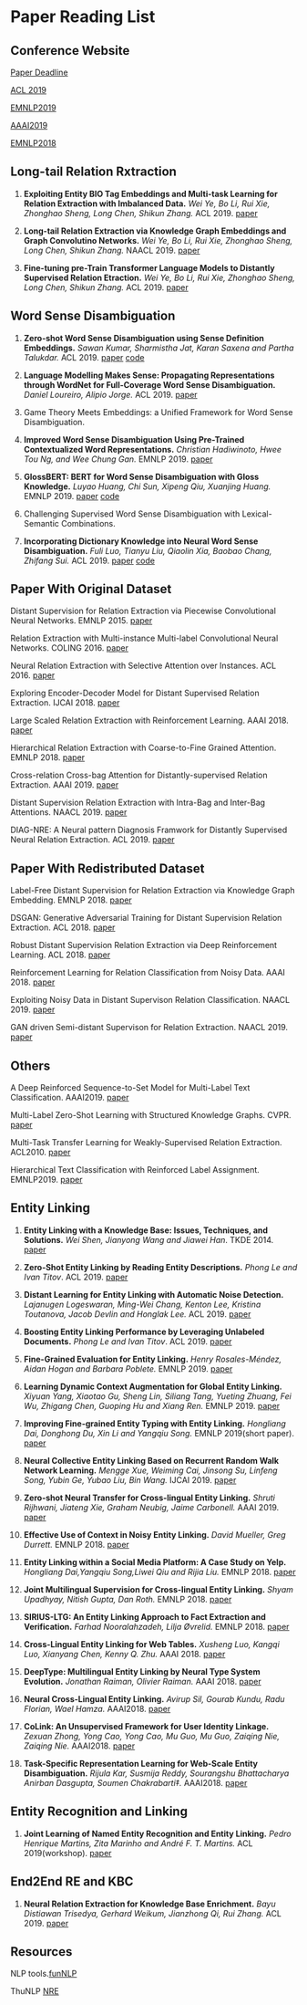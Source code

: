# Paper Reading List


## Conference Website
[Paper Deadline](https://jackietseng.github.io/conference_call_for_paper/conferences.html)

[ACL 2019](http://www.acl2019.org/EN/program.xhtml)

[EMNLP2019](https://www.emnlp-ijcnlp2019.org/program/accepted/)

[AAAI2019](https://aaai.org/Conferences/AAAI-19/wp-content/uploads/2018/11/AAAI-19_Accepted_Papers.pdf)

[EMNLP2018](https://www.aclweb.org/anthology/events/emnlp-2018/#d18-1)

## Long-tail Relation Rxtraction

1. **Exploiting Entity BIO Tag Embeddings and Multi-task Learning for Relation Extraction with Imbalanced Data.** *Wei Ye, Bo Li, Rui Xie, Zhonghao Sheng, Long Chen, Shikun Zhang.* ACL 2019. [paper](https://www.aclweb.org/anthology/P19-1130.pdf) 

2. **Long-tail Relation Extraction via Knowledge Graph Embeddings and Graph Convolutino Networks.** *Wei Ye, Bo Li, Rui Xie, Zhonghao Sheng, Long Chen, Shikun Zhang.* NAACL 2019. [paper](https://www.aclweb.org/anthology/N19-1306)

3. **Fine-tuning pre-Train Transformer Language Models to Distantly Supervised Relation Etraction.** *Wei Ye, Bo Li, Rui Xie, Zhonghao Sheng, Long Chen, Shikun Zhang.* ACL 2019. [paper](https://www.aclweb.org/anthology/P19-1134)


## Word Sense Disambiguation
1. **Zero-shot Word Sense Disambiguation using Sense Definition Embeddings.** *Sawan Kumar, Sharmistha Jat, Karan Saxena and Partha Talukdar.* ACL 2019. [paper](https://www.aclweb.org/anthology/P19-1568.pdf) [code](https://github.com/malllabiisc/EWISE)

2. **Language Modelling Makes Sense: Propagating Representations through WordNet for Full-Coverage Word Sense Disambiguation.** *Daniel Loureiro, Alipio Jorge.* ACL 2019. [paper](https://arxiv.org/pdf/1906.10007.pdf)

3. Game Theory Meets Embeddings: a Unified Framework for Word Sense Disambiguation.

4. **Improved Word Sense Disambiguation Using Pre-Trained Contextualized Word Representations.** *Christian Hadiwinoto, Hwee Tou Ng, and Wee Chung Gan.* EMNLP 2019. [paper](https://arxiv.org/pdf/1906.10007.pdf)

5. **GlossBERT: BERT for Word Sense Disambiguation with Gloss Knowledge.** *Luyao Huang, Chi Sun, Xipeng Qiu, Xuanjing Huang.* EMNLP 2019. [paper](https://arxiv.org/pdf/1908.07245.pdf) [code](https://github.com/HSLCY/GlossBERT)

6. Challenging Supervised Word Sense Disambiguation with Lexical-Semantic Combinations.

7. **Incorporating Dictionary Knowledge into Neural Word Sense Disambiguation.** *Fuli Luo, Tianyu Liu, Qiaolin Xia, Baobao Chang, Zhifang Sui.* ACL 2019. [paper](https://www.aclweb.org/anthology/P18-1230.pdf) [code](https://github.com/luofuli/word-sense-disambiguation)

## Paper With Original Dataset
Distant Supervision for Relation Extraction via Piecewise Convolutional Neural Networks. EMNLP 2015. [paper](http://www.emnlp2015.org/proceedings/EMNLP/pdf/EMNLP203.pdf)

Relation Extraction with Multi-instance Multi-label Convolutional Neural Networks. COLING 2016. [paper](https://pdfs.semanticscholar.org/8731/369a707046f3f8dd463d1fd107de31d40a24.pdf)

Neural Relation Extraction with Selective Attention over Instances. ACL 2016. [paper](http://wing.comp.nus.edu.sg/~antho/P/P16/P16-1200.pdf)

Exploring Encoder-Decoder Model for Distant Supervised Relation Extraction. IJCAI 2018. [paper](https://www.ijcai.org/proceedings/2018/0610.pdf)

Large Scaled Relation Extraction with Reinforcement Learning. AAAI 2018.  [paper](http://www.nlpr.ia.ac.cn/cip/~liukang/liukangPageFile/zeng_aaai2018.pdf)

Hierarchical Relation Extraction with Coarse-to-Fine Grained Attention. EMNLP 2018. [paper](https://aclweb.org/anthology/D18-1247)

Cross-relation Cross-bag Attention for Distantly-supervised Relation Extraction. AAAI 2019. [paper](https://arxiv.org/pdf/1812.10604.pdf)

Distant Supervision Relation Extraction with Intra-Bag and Inter-Bag Attentions. NAACL 2019. [paper](https://pdfs.semanticscholar.org/d037/67e0d40d257165bc3faff9c7fa68cdc93035.pdf?_ga=2.239529667.1922655975.1565091217-775842260.1562830956)

DIAG-NRE: A Neural pattern Diagnosis Framwork for Distantly Supervised Neural Relation Extraction. ACL 2019. [paper](https://pdfs.semanticscholar.org/96b4/f3633d9544593aa6c50949e345d4016c8b48.pdf?_ga=2.234154974.1922655975.1565091217-775842260.1562830956)





## Paper With Redistributed Dataset

Label-Free Distant Supervision for Relation Extraction via Knowledge Graph Embedding. EMNLP 2018. [paper](https://www.aclweb.org/anthology/D18-1248)

DSGAN: Generative Adversarial Training for Distant Supervision Relation Extraction. ACL 2018.  [paper](https://www.aclweb.org/anthology/P18-1046)

Robust Distant Supervision Relation Extraction via Deep Reinforcement Learning. ACL 2018.  [paper](https://www.aclweb.org/anthology/P18-1199)

Reinforcement Learning for Relation Classification from Noisy Data. AAAI 2018. [paper](https://www.aaai.org/ocs/index.php/AAAI/AAAI18/paper/viewPaper/17151)

Exploiting Noisy Data in Distant Supervison Relation Classification. NAACL 2019. [paper](https://www.aclweb.org/anthology/N19-1325)

GAN driven Semi-distant Supervison for Relation Extraction. NAACL 2019. [paper](https://www.aclweb.org/anthology/N19-1307)

## Others

A Deep Reinforced Sequence-to-Set Model for Multi-Label Text Classification. AAAI2019. [paper](https://arxiv.org/pdf/1809.03118.pdf)

Multi-Label Zero-Shot Learning with Structured Knowledge Graphs. CVPR. [paper](http://openaccess.thecvf.com/content_cvpr_2018/papers/Lee_Multi-Label_Zero-Shot_Learning_CVPR_2018_paper.pdf)

Multi-Task Transfer Learning for Weakly-Supervised Relation Extraction. ACL2010. [paper](https://www.aclweb.org/anthology/P09-1114)

Hierarchical Text Classification with Reinforced Label Assignment. EMNLP2019. [paper](https://arxiv.org/pdf/1908.10419.pdf)

## Entity Linking



1. **Entity Linking with a Knowledge Base: Issues, Techniques, and Solutions.** *Wei Shen, Jianyong Wang and Jiawei Han*. TKDE 2014. [paper](http://dbgroup.cs.tsinghua.edu.cn/wangjy/papers/TKDE14-entitylinking.pdf)

2. **Zero-Shot Entity Linking by Reading Entity Descriptions.** *Phong Le and Ivan Titov*. ACL 2019. [paper](https://arxiv.org/pdf/1906.07348.pdf)

3. **Distant Learning for Entity Linking with Automatic Noise Detection.** *Lajanugen Logeswaran, Ming-Wei Chang, Kenton Lee, Kristina Toutanova, Jacob Devlin and Honglak Lee.* ACL 2019. [paper](https://www.aclweb.org/anthology/P19-1400.pdf)

4. **Boosting Entity Linking Performance by Leveraging Unlabeled Documents.** *Phong Le and Ivan Titov*. ACL 2019. [paper](https://arxiv.org/pdf/1906.01250.pdf)

5. **Fine-Grained Evaluation for Entity Linking.** *Henry Rosales-Méndez, Aidan Hogan and Barbara Poblete.* EMNLP 2019. [paper](http://aidanhogan.com/docs/fine_grained_entity_linking.pdf)

6. **Learning Dynamic Context Augmentation for Global Entity Linking.** *Xiyuan Yang, Xiaotao Gu, Sheng Lin, Siliang Tang, Yueting Zhuang, Fei Wu, Zhigang Chen, Guoping Hu and Xiang Ren.* EMNLP 2019. [paper](https://arxiv.org/pdf/1909.02117.pdf)

7. **Improving Fine-grained Entity Typing with Entity Linking.** *Hongliang Dai, Donghong Du, Xin Li and Yangqiu Song.* EMNLP 2019(short paper). [paper](https://arxiv.org/pdf/1909.12079.pdf)

8. **Neural Collective Entity Linking Based on Recurrent Random Walk Network Learning.** *Mengge Xue, Weiming Cai, Jinsong Su, Linfeng Song, Yubin Ge, Yubao Liu, Bin Wang.* IJCAI 2019. [paper](https://arxiv.org/pdf/1906.09320.pdf)

9. **Zero-shot Neural Transfer for Cross-lingual Entity Linking.** *Shruti Rijhwani, Jiateng Xie, Graham Neubig, Jaime Carbonell.* AAAI 2019. [paper](https://arxiv.org/pdf/1811.04154.pdf)

9. **Effective Use of Context in Noisy Entity Linking.** *David Mueller, Greg Durrett.* EMNLP 2018. [paper](https://www.aclweb.org/anthology/D18-1126.pdf)

10. **Entity Linking within a Social Media Platform: A Case Study on Yelp.** *Hongliang Dai,Yangqiu Song,Liwei Qiu and Rijia Liu.* EMNLP 2018. [paper](http://www.cse.ust.hk/~yqsong/papers/2018-EMNLP-YelpLink.pdf)

11. **Joint Multilingual Supervision for Cross-lingual Entity Linking.** *Shyam Upadhyay, Nitish Gupta, Dan Roth.* EMNLP 2018. [paper](https://arxiv.org/pdf/1809.07657.pdf)

12. **SIRIUS-LTG: An Entity Linking Approach to Fact Extraction and Verification.** *Farhad Nooralahzadeh, Lilja Øvrelid.* EMNLP 2018. [paper](https://www.aclweb.org/anthology/W18-5519.pdf)

13. **Cross-Lingual Entity Linking for Web Tables.** *Xusheng Luo, Kangqi Luo, Xianyang Chen, Kenny Q. Zhu.* AAAI 2018. [paper](https://pdfs.semanticscholar.org/36c2/83931b8d4c99d41d7ea010cefe972af7632a.pdf)

14. **DeepType: Multilingual Entity Linking by Neural Type System Evolution.** *Jonathan Raiman, Olivier Raiman.* AAAI 2018. [paper](https://pdfs.semanticscholar.org/36c2/83931b8d4c99d41d7ea010cefe972af7632a.pdf)

15. **Neural Cross-Lingual Entity Linking.** *Avirup Sil, Gourab Kundu, Radu Florian, Wael Hamza.* AAAI2018. [paper](https://arxiv.org/pdf/1712.01813.pdf)

16. **CoLink: An Unsupervised Framework for User Identity Linkage.** *Zexuan Zhong, Yong Cao, Yong Cao, Mu Guo, Mu Guo, Zaiqing Nie, Zaiqing Nie.* AAAI2018. [paper](https://aaai.org/ocs/index.php/AAAI/AAAI18/paper/view/17287)

17. **Task-Specific Representation Learning for Web-Scale Entity Disambiguation.** *Rijula Kar, Susmija Reddy, Sourangshu Bhattacharya Anirban Dasgupta, Soumen Chakrabarti‡.* AAAI2018. [paper](https://aaai.org/ocs/index.php/AAAI/AAAI18/paper/view/17287)

## Entity Recognition and Linking

1. **Joint Learning of Named Entity Recognition and Entity Linking.** *Pedro Henrique Martins, Zita Marinho and André F. T. Martins.* ACL 2019(workshop). [paper](https://arxiv.org/pdf/1907.08243.pdf)

## End2End RE and KBC
1. **Neural Relation Extraction for Knowledge Base Enrichment.** *Bayu Distiawan Trisedya, Gerhard Weikum, Jianzhong Qi, Rui Zhang.* ACL 2019. [paper](https://www.aclweb.org/anthology/P19-1023.pdf)




## Resources
NLP tools.[funNLP](https://github.com/fighting41love/funNLP)

ThuNLP [NRE](https://github.com/thunlp/OpenNRE/tree/old_version)
